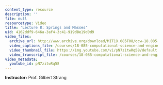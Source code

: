 ```yaml
---
content_type: resource
description: ''
file: null
resourcetype: Video
title: 'Lecture 8: Springs and Masses'
uid: 4162ddf9-646a-3af4-3c41-919d8e19d0d9
video_files:
  archive_url: http://www.archive.org/download/MIT18.085F08/ocw-18.085-f08-lec08_300k.mp4
  video_captions_file: /courses/18-085-computational-science-and-engineering-i-fall-2008/c849d89fd07658049931c10162a3cf8f_pN7zitwRq58.vtt
  video_thumbnail_file: https://img.youtube.com/vi/pN7zitwRq58/default.jpg
  video_transcript_file: /courses/18-085-computational-science-and-engineering-i-fall-2008/194480202e0aad8f9b82b46e10b7b05d_pN7zitwRq58.pdf
video_metadata:
  youtube_id: pN7zitwRq58
---
```


**Instructor:** Prof. Gilbert Strang